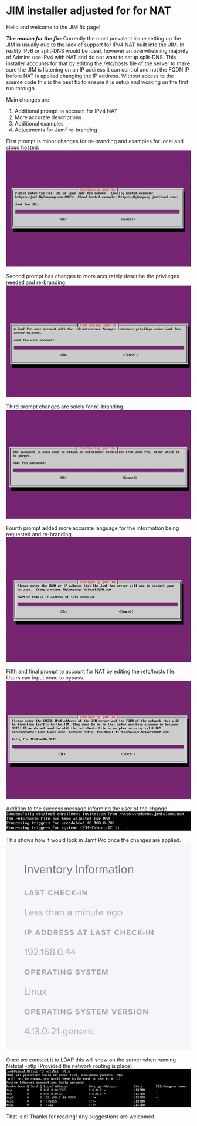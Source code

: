 # JIM installer adjusted for for NAT

Hello and welcome to the JIM fix page!

***The reason for the fix:***
Currently the most prevalent issue setting up the JIM is usually due to the lack of support for IPv4 NAT built into the JIM. In reality IPv6 or split-DNS would be ideal, however an overwhelming majority of Admins use IPv4 with NAT and do not want to setup split-DNS. This installer accounts for that by editing the /etc/hosts file of the server to make sure the JIM is listening on an IP address it can control and not the FQDN IP before NAT is applied changing the IP address. Without access to the source code this is the best fix to ensure it is setup and working on the first run through.

Main changes are:
1. Additional prompt to account for IPv4 NAT
2. More accurate descriptions
3. Additional examples
4. Adjustments for Jamf re-branding

First prompt is minor changes for re-branding and examples for local and cloud hosted.
![Image of URL](https://github.com/zdorow/JIM_for_NAT/blob/master/JIMscreenshots/URL_Entry.png)

Second prompt has changes to more accurately describe the privileges needed and re-branding.
![Image of UserName](https://github.com/zdorow/JIM_for_NAT/blob/master/JIMscreenshots/UserEntry.png)

Third prompt changes are solely for re-branding. 
![Image of Password](https://github.com/zdorow/JIM_for_NAT/blob/master/JIMscreenshots/PasswordEntry.png)

Fourth prompt added more accurate language for the information being requested and re-branding.
![Image of FQDN](https://github.com/zdorow/JIM_for_NAT/blob/master/JIMscreenshots/FQDN.png)

Fifth and final prompt to account for NAT by editing the /etc/hosts file. Users can input none to bypass.
![Image of NAT](https://github.com/zdorow/JIM_for_NAT/blob/master/JIMscreenshots/NATentry.png)

Addition to the success message informing the user of the change.
![Image of success](https://github.com/zdorow/JIM_for_NAT/blob/master/JIMscreenshots/Successful_Install.png)

This shows how it would look in Jamf Pro once the changes are applied.
![Image of JamfEntry](https://github.com/zdorow/JIM_for_NAT/blob/master/JIMscreenshots/JamfEntry.png)

Once we connect it to LDAP this will show on the server when running Netstat -ntlp (Provided the network routing is place).
![Image of Netstat](https://github.com/zdorow/JIM_for_NAT/blob/master/JIMscreenshots/Netstat.png)

That is it! Thanks for reading! Any suggestions are welcomed! 
